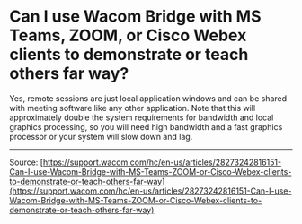 # Can I use Wacom Bridge with MS Teams, ZOOM, or Cisco Webex clients to demonstrate or teach others far way?

Yes, remote sessions are just local application windows and can be shared with meeting software like any other application. Note that this will approximately double the system requirements for bandwidth and local graphics processing, so you will need high bandwidth and a fast graphics processor or your system will slow down and lag.

---
Source: [https://support.wacom.com/hc/en-us/articles/28273242816151-Can-I-use-Wacom-Bridge-with-MS-Teams-ZOOM-or-Cisco-Webex-clients-to-demonstrate-or-teach-others-far-way](https://support.wacom.com/hc/en-us/articles/28273242816151-Can-I-use-Wacom-Bridge-with-MS-Teams-ZOOM-or-Cisco-Webex-clients-to-demonstrate-or-teach-others-far-way)
